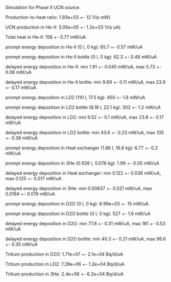 Simulation for Phase II UCN source.

Production-to-heat ratio:
1.93e+03 +- 12 1/(s mW)

UCN production in He-II:
3.05e+05 +- 1.2e+03 1/(s uA)

Total heat in He-II:
158 +- 0.77 mW/uA

prompt energy deposition in He-II (0 l, 0 kg):
65.7 +- 0.57 mW/uA

prompt energy deposition in He-II bottle (0 l, 0 kg):
62.3 +- 0.48 mW/uA

delayed energy deposition in He-II:
min 1.91 +- 0.045 mW/uA, max 5.73 +- 0.08 mW/uA

delayed energy deposition in He-II bottle:
min 9.69 +- 0.11 mW/uA, max 23.9 +- 0.17 mW/uA

prompt energy deposition in LD2 (110 l, 17.5 kg):
450 +- 1.8 mW/uA

prompt energy deposition in LD2 bottle (8.18 l, 22.1 kg):
302 +- 1.2 mW/uA

delayed energy deposition in LD2:
min 9.52 +- 0.1 mW/uA, max 23.8 +- 0.17 mW/uA

delayed energy deposition in LD2 bottle:
min 43.6 +- 0.23 mW/uA, max 105 +- 0.38 mW/uA

prompt energy deposition in Heat exchanger (1.86 l, 16.6 kg):
6.77 +- 0.2 mW/uA

prompt energy deposition in 3He (0.926 l, 0.076 kg):
1.99 +- 0.05 mW/uA

delayed energy deposition in Heat exchanger:
min 0.122 +- 0.036 mW/uA, max 0.125 +- 0.017 mW/uA

delayed energy deposition in 3He:
min 0.00837 +- 0.021 mW/uA, max 0.0184 +- 0.019 mW/uA

prompt energy deposition in D2O (0 l, 0 kg):
8.99e+03 +- 15 mW/uA

prompt energy deposition in D2O bottle (0 l, 0 kg):
527 +- 1.6 mW/uA

delayed energy deposition in D2O:
min 77.8 +- 0.31 mW/uA, max 181 +- 0.53 mW/uA

delayed energy deposition in D2O bottle:
min 40.3 +- 0.21 mW/uA, max 96.6 +- 0.35 mW/uA

Tritium production in D2O:
1.71e+07 +- 2.1e+04 Bq/d/uA

Tritium production in LD2:
7.28e+06 +- 1.2e+04 Bq/d/uA

Tritium production in 3He:
2.4e+06 +- 6.2e+04 Bq/d/uA

